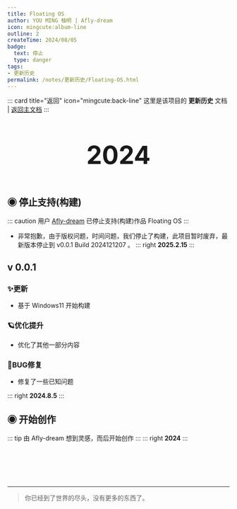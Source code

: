 ```yaml
---
title: Floating OS
author: YOU MING 柚明 | Afly-dream
icon: mingcute:album-line
outline: 2
createTime: 2024/08/05
badge:
  text: 停止
  type: danger
tags:
- 更新历史
permalink: /notes/更新历史/Floating-OS.html
---
```


::: card title="返回" icon="mingcute:back-line"
这里是该项目的 **更新历史** 文档 | [返回主文档](/notes/Floating-OS.html)
:::

<div style="text-align: center; ">
    <p style="font-size: 56px; font-weight: 650; margin-top: 60px">2024</p>
</div>


## ◉ 停止支持(构建)
::: caution 用户 [Afly-dream](/friends/) 已停止支持(构建)作品  Floating OS
:::
- 非常抱歉，由于版权问题，时间问题，我们停止了构建，此项目暂时废弃，最新版本停止到  v0.0.1 Build 2024121207  。
::: right
**2025.2.15**
:::


## v 0.0.1 <Badge text="构建版" type="danger" />
### ✨更新

- 基于 Windows11 开始构建

### 🪐优化提升

- 优化了其他一部分内容

### 🐛BUG修复

- 修复了一些已知问题

::: right
**2024.8.5**
:::


## ◉ 开始创作
::: tip 由 Afly-dream 想到灵感，而后开始创作
:::
::: right
**2024**
:::

<p style="margin-top: 100px"></p>

---

> 你已经到了世界的尽头，没有更多的东西了。